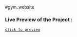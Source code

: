 #gym_website
### Live Preview of the Project :
[`click to preview`]( https://shobhit1264.github.io/gym_web/)
